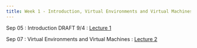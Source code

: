 ```yaml
---
title: Week 1 - Introduction, Virtual Environments and Virtual Machines
---
```


Sep 05
: Introduction
 DRAFT 9/4 : [Lecture 1](../assets/lectures/lecture1/01_introduction.pdf) 

Sep 07
: Virtual Environments and Virtual Machines
  : [Lecture 2](../assets/lectures/lecture1/under-construction-gif-17.gif)

<!-- 
**Demo**{: .label .label-purple }
Sep 30
: [Variables & Objects](#)
  : [1.2](#), [2.1](#)

Oct 1
: **Lab**{: .label .label-purple } [Intro to Java](#)

Oct 2
: [Tracing, IntLists, & Recursion](#)
  : [2.1](#)
: **HW 1 due**{: .label .label-red } -->